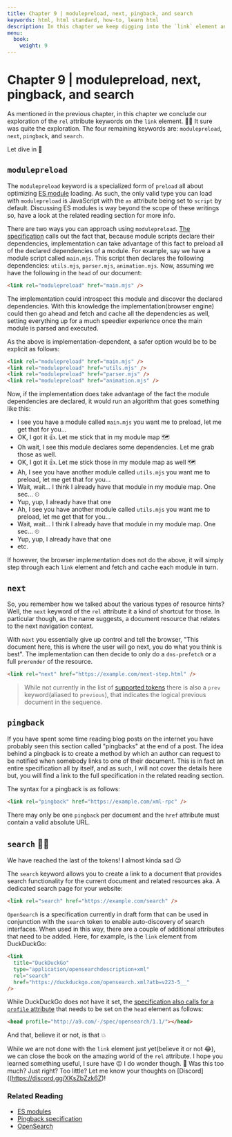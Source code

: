 ```yaml
---
title: Chapter 9 | modulepreload, next, pingback, and search
keywords: html, html standard, how-to, learn html
description: In this chapter we keep digging into the `link` element and specifically, the rel attribute.
menu:
  book:
    weight: 9
---
```


# Chapter 9 | modulepreload, next, pingback, and search

As mentioned in the previous chapter, in this chapter we conclude our exploration of the `rel` attribute keywords on the `link` element. 🥵😉 It sure was quite the exploration. The four remaining keywords are: `modulepreload`, `next`, `pingback`, and `search`.

Let dive in 🐬

## `modulepreload`

The `modulepreload` keyword is a specialized form of `preload` all about optimizing [ES module](https://developer.mozilla.org/en-US/docs/Web/JavaScript/Guide/Modules) loading. As such, the only valid type you can load with `modulepreload` is JavaScript with the `as` attribute being set to `script` by default. Discussing ES modules is way beyond the scope of these writings so, have a look at the related reading section for more info.

There are two ways you can approach using `modulepreload`. [The specification](https://html.spec.whatwg.org/#link-type-modulepreload) calls out the fact that, because module scripts declare their dependencies, implementation can take advantage of this fact to preload all of the declared dependencies of a module. For example, say we have a module script called `main.mjs`. This script then declares the following dependencies: `utils.mjs`, `parser.mjs`, `animation.mjs`. Now, assuming we have the following in the `head` of our document:

```html
<link rel="modulepreload" href="main.mjs" />
```

The implementation could introspect this module and discover the declared dependencies. With this knowledge the implementation(browser engine) could then go ahead and fetch and cache all the dependencies as well, setting everything up for a much speedier experience once the main module is parsed and executed.

As the above is implementation-dependent, a safer option would be to be explicit as follows:

```html
<link rel="modulepreload" href="main.mjs" />
<link rel="modulepreload" href="utils.mjs" />
<link rel="modulepreload" href="parser.mjs" />
<link rel="modulepreload" href="animation.mjs" />
```

Now, if the implementation does take advantage of the fact the module dependencies are declared, it would run an algorithm that goes something like this:

- I see you have a module called `main.mjs` you want me to preload, let me get that for you...
- OK, I got it 👍. Let me stick that in my module map 🗺
- Oh wait, I see this module declares some dependencies. Let me grab those as well.
- OK, I got it 👍. Let me stick those in my module map as well 🗺
- Ah, I see you have another module called `utils.mjs` you want me to preload, let me get that for you...
- Wait, wait... I think I already have that module in my module map. One sec... ⏲
- Yup, yup, I already have that one
- Ah, I see you have another module called `utils.mjs` you want me to preload, let me get that for you...
- Wait, wait... I think I already have that module in my module map. One sec... ⏲
- Yup, yup, I already have that one
- etc.

If however, the browser implementation does not do the above, it will simply step through each `link` element and fetch and cache each module in turn.

## `next`

So, you remember how we talked about the various types of resource hints? Well, the `next` keyword of the `rel` attribute it a kind of shortcut for those. In particular though, as the name suggests, a document resource that relates to the next navigation context.

With `next` you essentially give up control and tell the browser, "This document here, this is where the user will go next, you do what you think is best". The implementation can then decide to only do a `dns-prefetch` or a full `prerender` of the resource.

```html
<link rel="next" href="https://example.com/next-step.html" />
```

> While not currently in the list of [supported tokens](https://html.spec.whatwg.org/#attr-link-rel) there is also a `prev` keyword(aliased to `previous`), that indicates the logical previous document in the sequence.

## `pingback`

If you have spent some time reading blog posts on the internet you have probably seen this section called "pingbacks" at the end of a post. The idea behind a pingback is to create a method by which an author can request to be notified when somebody links to one of their document. This is in fact an entire specification all by itself, and as such, I will not cover the details here but, you will find a link to the full specification in the related reading section.

The syntax for a pingback is as follows:

```html
<link rel="pingback" href="https://example.com/xml-rpc" />
```

There may only be one `pingback` per document and the `href` attribute must contain a valid absolute URL.

## `search` 🕵️‍♀️

We have reached the last of the tokens! I almost kinda sad 😉

The `search` keyword allows you to create a link to a document that provides search functionality for the current document and related resources aka. A dedicated search page for your website:

```html
<link rel="search" href="https://example.com/search" />
```

`OpenSearch` is a specification currently in draft form that can be used in conjunction with the `search` token to enable auto-discovery of search interfaces. When used in this way, there are a couple of additional attributes that need to be added. Here, for example, is the `link` element from DuckDuckGo:

```html
<link
  title="DuckDuckGo"
  type="application/opensearchdescription+xml"
  rel="search"
  href="https://duckduckgo.com/opensearch.xml?atb=v223-5__"
/>
```

While DuckDuckGo does not have it set, the [specification also calls for a `profile` attribute](https://github.com/dewitt/opensearch/blob/master/opensearch-1-1-draft-6.md#autodiscovery-in-htmlxhtml) that needs to be set on the `head` element as follows:

```html
<head profile="http://a9.com/-/spec/opensearch/1.1/"></head>
```

And that, believe it or not, is that 💥

While we are not done with the `link` element just yet(believe it or not 😂), we can close the book on the amazing world of the `rel` attribute. I hope you learned something useful, I sure have 😉 I do wonder though. 🤔 Was this too much? Just right? Too little? Let me know your thoughts on [Discord]((https://discord.gg/XKsZbZzk6Z)!

### Related Reading

- [ES modules](https://hacks.mozilla.org/2018/03/es-modules-a-cartoon-deep-dive/)
- [Pingback specification](https://www.hixie.ch/specs/pingback/pingback)
- [OpenSearch](https://github.com/dewitt/opensearch)
